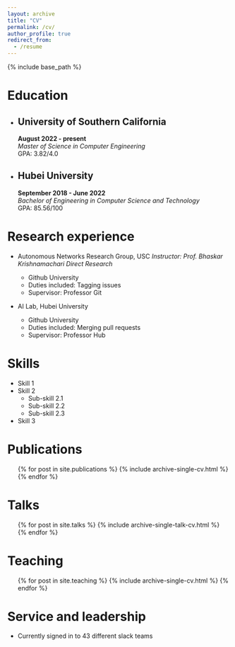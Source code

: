 ```yaml
---
layout: archive
title: "CV"
permalink: /cv/
author_profile: true
redirect_from:
  - /resume
---
```


{% include base_path %}

Education
======
* **University of Southern California**
  ---
  **August 2022 - present**  
  *Master of Science in Computer Engineering*  
  GPA: 3.82/4.0  

* **Hubei University**
  ---
  **September 2018 - June 2022**  
  *Bachelor of Engineering in Computer Science and Technology*  
  GPA: 85.56/100  

Research experience
======
* Autonomous Networks Research Group, USC
_Instructor: Prof. Bhaskar Krishnamachari_
_Direct Research_
  * Github University
  * Duties included: Tagging issues
  * Supervisor: Professor Git

* AI Lab, Hubei University
  * Github University
  * Duties included: Merging pull requests
  * Supervisor: Professor Hub
  
Skills
======
* Skill 1
* Skill 2
  * Sub-skill 2.1
  * Sub-skill 2.2
  * Sub-skill 2.3
* Skill 3

Publications
======
  <ul>{% for post in site.publications %}
    {% include archive-single-cv.html %}
  {% endfor %}</ul>
  
Talks
======
  <ul>{% for post in site.talks %}
    {% include archive-single-talk-cv.html %}
  {% endfor %}</ul>
  
Teaching
======
  <ul>{% for post in site.teaching %}
    {% include archive-single-cv.html %}
  {% endfor %}</ul>
  
Service and leadership
======
* Currently signed in to 43 different slack teams
